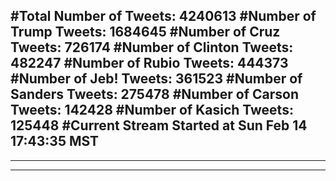 #Total Number of Tweets: 4240613 
#Number of Trump Tweets: 1684645
#Number of Cruz Tweets: 726174
#Number of Clinton Tweets: 482247
#Number of Rubio Tweets: 444373
#Number of Jeb! Tweets: 361523
#Number of Sanders Tweets: 275478
#Number of Carson Tweets: 142428
#Number of Kasich Tweets: 125448
#Current Stream Started at Sun Feb 14 17:43:35 MST
---
---
---
